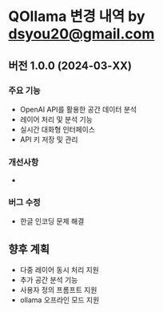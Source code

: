 # QOllama 변경 내역 by dsyou20@gmail.com

## 버전 1.0.0 (2024-03-XX)

### 주요 기능
- OpenAI API를 활용한 공간 데이터 분석
- 레이어 처리 및 분석 기능
- 실시간 대화형 인터페이스
- API 키 저장 및 관리

### 개선사항
- 

### 버그 수정
- 한글 인코딩 문제 해결

## 향후 계획
- 다중 레이어 동시 처리 지원
- 추가 공간 분석 기능
- 사용자 정의 프롬프트 지원
- ollama 오프라인 모드 지원 